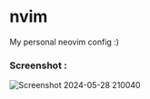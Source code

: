 # nvim
My personal neovim config :)

### Screenshot :

![Screenshot 2024-05-28 210040](https://github.com/RusticBard/nvim/assets/120028833/34e40dc3-81d7-4cf6-802e-e38f252b82ba)
